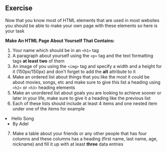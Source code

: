 ## Exercise 

Now that you know most of HTML elements that are used in most websites you should be able to make your own page with these elements so here is your task

**Make An HTML Page About Yourself That Contains:**

1. Your name which should be in an `<h1>` tag 
2. A paragraph about yourself using the `<p>` tag and the text formatting tags **at least two** of them
2. An image of you using the `<img>` tag and specify a width and a height for it (150px/150px) and don't forget to add the **alt** attribute to it
3. Make an ordered list about things that you like the most it could be about movies, songs, etc and make sure to give this list a heading using `<h2>` or `<h3>` heading elements
4. Make an unordered list about goals you are looking to achieve sooner or later in your life, make sure to give it a heading like the previous list
6. Each of these lists should include at least 4 items and one nested item under one of the items for example
 <li>
    Hello Song
    <ul>
        <li>By Adel</li>
    </ul>
</li>

7. Make a table about your friends or any other people that has four columns and these columns has a heading (first name, last name, age, nickname) and fill it up with at least **three** data entries
